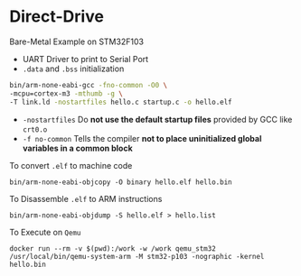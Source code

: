 # Direct-Drive
Bare-Metal Example on STM32F103
- UART Driver to print to Serial Port
- `.data` and `.bss` initialization 

```bash
bin/arm-none-eabi-gcc -fno-common -O0 \
-mcpu=cortex-m3 -mthumb -g \
-T link.ld -nostartfiles hello.c startup.c -o hello.elf
```
* `-nostartfiles` Do **not use the default startup files** provided by GCC like `crt0.o`
* `-f no-common`  Tells the compiler **not to place uninitialized global variables in a common block**

To convert `.elf` to machine code 
```
bin/arm-none-eabi-objcopy -O binary hello.elf hello.bin
```

To Disassemble `.elf` to ARM instructions
```
bin/arm-none-eabi-objdump -S hello.elf > hello.list
```
To Execute on `Qemu` 
```
docker run --rm -v $(pwd):/work -w /work qemu_stm32 /usr/local/bin/qemu-system-arm -M stm32-p103 -nographic -kernel hello.bin
```
